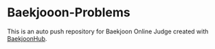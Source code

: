 # Baekjooon-Problems
This is an auto push repository for Baekjoon Online Judge created with [BaekjoonHub](https://github.com/BaekjoonHub/BaekjoonHub).
